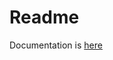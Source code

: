 # Readme

Documentation is [here](https://learning-ghidra.readthedocs.io/en/latest/)
<!-- link to fancy doc [here](https://ShahNafisRafique.github.io/learning-ghidra/)
or Read the Docs version [here](https://learning-ghidra.readthedocs.io/en/latest/) -->
